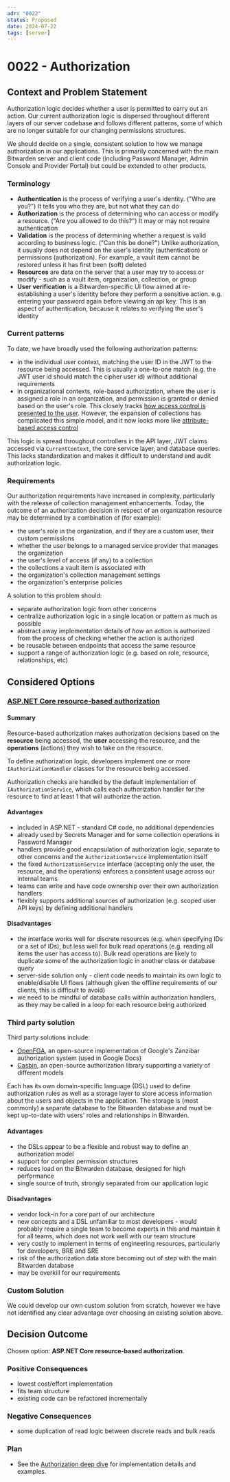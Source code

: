 ```yaml
---
adr: "0022"
status: Proposed
date: 2024-07-22
tags: [server]
---
```


# 0022 - Authorization

<AdrTable frontMatter={frontMatter}></AdrTable>

## Context and Problem Statement

Authorization logic decides whether a user is permitted to carry out an action. Our current
authorization logic is dispersed throughout different layers of our server codebase and follows
different patterns, some of which are no longer suitable for our changing permissions structures.

We should decide on a single, consistent solution to how we manage authorization in our
applications. This is primarily concerned with the main Bitwarden server and client code (including
Password Manager, Admin Console and Provider Portal) but could be extended to other products.

### Terminology

- **Authentication** is the process of verifying a user's identity. ("Who are you?") It tells you
  who they are, but not what they can do
- **Authorization** is the process of determining who can access or modify a resource. ("Are you
  allowed to do this?") It may or may not require authentication
- **Validation** is the process of determining whether a request is valid according to business
  logic. ("Can this be done?") Unlike authorization, it usually does not depend on the user's
  identity (authentication) or permissions (authorization). For example, a vault item cannot be
  restored unless it has first been (soft) deleted
- **Resources** are data on the server that a user may try to access or modify - such as a vault
  item, organization, collection, or group
- **User verification** is a Bitwarden-specific UI flow aimed at re-establishing a user's identity
  before they perform a sensitive action. e.g. entering your password again before viewing an api
  key. This is an aspect of authentication, because it relates to verifying the user's identity

### Current patterns

To date, we have broadly used the following authorization patterns:

- in the individual user context, matching the user ID in the JWT to the resource being accessed.
  This is usually a one-to-one match (e.g. the JWT user id should match the cipher user id) without
  additional requirements
- in organizational contexts, role-based authorization, where the user is assigned a role in an
  organization, and permission is granted or denied based on the user's role. This closely tracks
  [how access control is presented to the user](https://bitwarden.com/help/user-types-access-control/).
  However, the expansion of collections has complicated this simple model, and it now looks more
  like
  [attribute-based access control](https://en.wikipedia.org/wiki/Attribute-based_access_control)

This logic is spread throughout controllers in the API layer, JWT claims accessed via
`CurrentContext`, the core service layer, and database queries. This lacks standardization and makes
it difficult to understand and audit authorization logic.

### Requirements

Our authorization requirements have increased in complexity, particularly with the release of
collection management enhancements. Today, the outcome of an authorization decision in respect of an
organization resource may be determined by a combination of (for example):

- the user's role in the organization, and if they are a custom user, their custom permissions
- whether the user belongs to a managed service provider that manages the organization
- the user's level of access (if any) to a collection
- the collections a vault item is associated with
- the organization's collection management settings
- the organization's enterprise policies

A solution to this problem should:

- separate authorization logic from other concerns
- centralize authorization logic in a single location or pattern as much as possible
- abstract away implementation details of _how_ an action is authorized from the process of checking
  whether the action is authorized
- be reusable between endpoints that access the same resource
- support a range of authorization logic (e.g. based on role, resource, relationships, etc)

## Considered Options

### [ASP.NET Core resource-based authorization](https://learn.microsoft.com/en-us/aspnet/core/security/authorization/resourcebased?view=aspnetcore-8.0)

#### Summary

Resource-based authorization makes authorization decisions based on the **resource** being accessed,
the **user** accessing the resource, and the **operations** (actions) they wish to take on the
resource.

To define authorization logic, developers implement one or more `IAuthorizationHandler` classes for
the resource being accessed.

Authorization checks are handled by the default implementation of `IAuthorizationService`, which
calls each authorization handler for the resource to find at least 1 that will authorize the action.

#### Advantages

- included in ASP.NET - standard C# code, no additional dependencies
- already used by Secrets Manager and for some collection operations in Password Manager
- handlers provide good encapsulation of authorization logic, separate to other concerns and the
  `AuthorizationService` implementation itself
- the fixed `AuthorizationService` interface (accepting only the user, the resource, and the
  operations) enforces a consistent usage across our internal teams
- teams can write and have code ownership over their own authorization handlers
- flexibly supports additional sources of authorization (e.g. scoped user API keys) by defining
  additional handlers

#### Disadvantages

- the interface works well for discrete resources (e.g. when specifying IDs or a set of IDs), but
  less well for bulk read operations (e.g. reading all items the user has access to). Bulk read
  operations are likely to duplicate some of the authorization logic in another class or database
  query
- server-side solution only - client code needs to maintain its own logic to enable/disable UI flows
  (although given the offline requirements of our clients, this is difficult to avoid)
- we need to be mindful of database calls within authorization handlers, as they may be called in a
  loop for each resource being authorized

### Third party solution

Third party solutions include:

- [OpenFGA](https://openfga.dev), an open-source implementation of Google's Zanzibar authorization
  system (used in Google Docs)
- [Casbin](https://casbin.org/), an open-source authorization library supporting a variety of
  different models

Each has its own domain-specific language (DSL) used to define authorization rules as well as a
storage layer to store access information about the users and objects in the application. The
storage is (most commonly) a separate database to the Bitwarden database and must be kept up-to-date
with users' roles and relationships in Bitwarden.

#### Advantages

- the DSLs appear to be a flexible and robust way to define an authorization model
- support for complex permission structures
- reduces load on the Bitwarden database, designed for high performance
- single source of truth, strongly separated from our application logic

#### Disadvantages

- vendor lock-in for a core part of our architecture
- new concepts and a DSL unfamiliar to most developers - would probably require a single team to
  become experts in this and maintain it for all teams, which does not work well with our team
  structure
- very costly to implement in terms of engineering resources, particularly for developers, BRE and
  SRE
- risk of the authorization data store becoming out of step with the main Bitwarden database
- may be overkill for our requirements

### Custom Solution

We could develop our own custom solution from scratch, however we have not identified any clear
advantage over choosing an existing solution above.

## Decision Outcome

Chosen option: **ASP.NET Core resource-based authorization**.

### Positive Consequences

- lowest cost/effort implementation
- fits team structure
- existing code can be refactored incrementally

### Negative Consequences

- some duplication of read logic between discrete reads and bulk reads

### Plan

- See the [Authorization deep dive](../deep-dives/authorization.md) for implementation details and
  examples.
